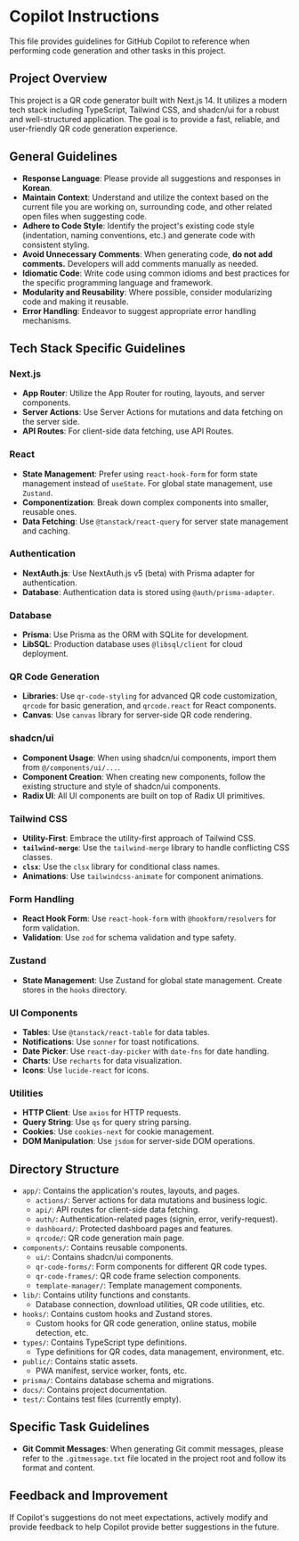 # Copilot Instructions

This file provides guidelines for GitHub Copilot to reference when performing code generation and other tasks in this project.

## Project Overview

This project is a QR code generator built with Next.js 14. It utilizes a modern tech stack including TypeScript, Tailwind CSS, and shadcn/ui for a robust and well-structured application. The goal is to provide a fast, reliable, and user-friendly QR code generation experience.

## General Guidelines

* **Response Language**: Please provide all suggestions and responses in **Korean**.
* **Maintain Context**: Understand and utilize the context based on the current file you are working on, surrounding code, and other related open files when suggesting code.
* **Adhere to Code Style**: Identify the project's existing code style (indentation, naming conventions, etc.) and generate code with consistent styling.
* **Avoid Unnecessary Comments**: When generating code, **do not add comments.** Developers will add comments manually as needed.
* **Idiomatic Code**: Write code using common idioms and best practices for the specific programming language and framework.
* **Modularity and Reusability**: Where possible, consider modularizing code and making it reusable.
* **Error Handling**: Endeavor to suggest appropriate error handling mechanisms.

## Tech Stack Specific Guidelines

### Next.js

* **App Router**: Utilize the App Router for routing, layouts, and server components.
* **Server Actions**: Use Server Actions for mutations and data fetching on the server side.
* **API Routes**: For client-side data fetching, use API Routes.

### React

* **State Management**: Prefer using `react-hook-form` for form state management instead of `useState`. For global state management, use `Zustand`.
* **Componentization**: Break down complex components into smaller, reusable ones.
* **Data Fetching**: Use `@tanstack/react-query` for server state management and caching.

### Authentication

* **NextAuth.js**: Use NextAuth.js v5 (beta) with Prisma adapter for authentication.
* **Database**: Authentication data is stored using `@auth/prisma-adapter`.

### Database

* **Prisma**: Use Prisma as the ORM with SQLite for development.
* **LibSQL**: Production database uses `@libsql/client` for cloud deployment.

### QR Code Generation

* **Libraries**: Use `qr-code-styling` for advanced QR code customization, `qrcode` for basic generation, and `qrcode.react` for React components.
* **Canvas**: Use `canvas` library for server-side QR code rendering.

### shadcn/ui

* **Component Usage**: When using shadcn/ui components, import them from `@/components/ui/...`.
* **Component Creation**: When creating new components, follow the existing structure and style of shadcn/ui components.
* **Radix UI**: All UI components are built on top of Radix UI primitives.

### Tailwind CSS

* **Utility-First**: Embrace the utility-first approach of Tailwind CSS.
* **`tailwind-merge`**: Use the `tailwind-merge` library to handle conflicting CSS classes.
* **`clsx`**: Use the `clsx` library for conditional class names.
* **Animations**: Use `tailwindcss-animate` for component animations.

### Form Handling

* **React Hook Form**: Use `react-hook-form` with `@hookform/resolvers` for form validation.
* **Validation**: Use `zod` for schema validation and type safety.

### Zustand

* **State Management**: Use Zustand for global state management. Create stores in the `hooks` directory.

### UI Components

* **Tables**: Use `@tanstack/react-table` for data tables.
* **Notifications**: Use `sonner` for toast notifications.
* **Date Picker**: Use `react-day-picker` with `date-fns` for date handling.
* **Charts**: Use `recharts` for data visualization.
* **Icons**: Use `lucide-react` for icons.

### Utilities

* **HTTP Client**: Use `axios` for HTTP requests.
* **Query String**: Use `qs` for query string parsing.
* **Cookies**: Use `cookies-next` for cookie management.
* **DOM Manipulation**: Use `jsdom` for server-side DOM operations.

## Directory Structure

* `app/`: Contains the application's routes, layouts, and pages.
  * `actions/`: Server actions for data mutations and business logic.
  * `api/`: API routes for client-side data fetching.
  * `auth/`: Authentication-related pages (signin, error, verify-request).
  * `dashboard/`: Protected dashboard pages and features.
  * `qrcode/`: QR code generation main page.
* `components/`: Contains reusable components.
  * `ui/`: Contains shadcn/ui components.
  * `qr-code-forms/`: Form components for different QR code types.
  * `qr-code-frames/`: QR code frame selection components.
  * `template-manager/`: Template management components.
* `lib/`: Contains utility functions and constants.
  * Database connection, download utilities, QR code utilities, etc.
* `hooks/`: Contains custom hooks and Zustand stores.
  * Custom hooks for QR code generation, online status, mobile detection, etc.
* `types/`: Contains TypeScript type definitions.
  * Type definitions for QR codes, data management, environment, etc.
* `public/`: Contains static assets.
  * PWA manifest, service worker, fonts, etc.
* `prisma/`: Contains database schema and migrations.
* `docs/`: Contains project documentation.
* `test/`: Contains test files (currently empty).

## Specific Task Guidelines

* **Git Commit Messages**: When generating Git commit messages, please refer to the `.gitmessage.txt` file located in the project root and follow its format and content.

## Feedback and Improvement

If Copilot's suggestions do not meet expectations, actively modify and provide feedback to help Copilot provide better suggestions in the future.
